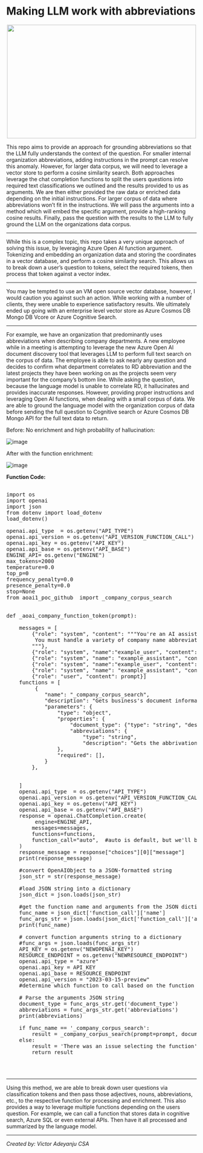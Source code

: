 # Making LLM work with abbreviations 
<p align="center">  
<img src="https://github.com/azurepocmain/aoai/assets/91505344/e386c8cf-e0fb-414d-a65b-dc90b8d3f06a" width="500" height="300"></p>


This repo aims to provide an approach for grounding abbreviations so that the LLM fully understands the context of the question. For smaller internal organization abbreviations, adding instructions in the prompt can resolve this anomaly. However, for larger data corpus, we will need to leverage a vector store to perform a cosine similarity search.  Both approaches leverage the chat completion functions to split the users questions into required text classifications we outlined and the results provided to us as arguments. We are then either provided the raw data or enriched data depending on the initial instructions. For larger corpus of data where abbreviations won’t fit in the instructions. We will pass the arguments into a method which will embed the specific argument, provide a high-ranking cosine results. Finally, pass the question with the results to the LLM to fully ground the LLM on the organizations data corpus. 
_______________________________________________________________________________________
While this is a complex topic, this repo takes a very unique approach of solving this issue, by leveraging Azure Open AI function argument. Tokenizing and embedding an organization data and storing the coordinates in a  vector database, and perform a cosine similarity search. This allows us to break down a user’s question to tokens, select the required tokens, then process that token against a vector index. 
_______________________________________________________________________________________
You may be tempted to use an VM open source vector database, however, I would caution you against such an action. While working with a number of clients, they were unable to experience satisfactory results. We ultimately ended up going with an enterprise level vector store as Azure Cosmos DB Mongo DB Vcore or Azure Cognitive Search. 
_______________________________________________________________________________________
For example, we have an organization that predominantly uses abbreviations when describing company departments. A new employee while in a meeting is attempting to leverage the new Azure Open AI document discovery tool that leverages LLM to perform full text search on the corpus of data. The employee is able to ask nearly any question and decides to confirm what department correlates to RD abbreviation and the latest projects they have been working on as the projects seem very important for the company’s bottom line. While asking the question, because the language model is unable to correlate RD, it hallucinates and provides inaccurate responses. However, providing proper instructions and leveraging Open AI functions, when dealing with a small corpus of data. We are able to ground the language model with the organization corpus of data before sending the full question to Cognitive search or Azure Cosmos DB Mongo API for the full text data to return. 

Before: No enrichment and high probability of hallucination:

![image](https://github.com/azurepocmain/aoai/assets/91505344/2eb164c3-a376-47e9-be4d-b31282dcfae3)

After with the function enrichment:

![image](https://github.com/azurepocmain/aoai/assets/91505344/2902c9dd-f9d2-4e99-97b8-ad7e389f214c)



**Function Code:** 
<pre>
  
import os
import openai
import json
from dotenv import load_dotenv
load_dotenv()

openai.api_type  = os.getenv("API_TYPE")
openai.api_version = os.getenv("API_VERSION_FUNCTION_CALL")
openai.api_key = os.getenv("API_KEY")
openai.api_base = os.getenv("API_BASE")
ENGINE_API= os.getenv("ENGINE")
max_tokens=2000
temperature=0.0
top_p=0
frequency_penalty=0.0
presence_penalty=0.0
stop=None
from aoai1_poc_github  import _company_corpus_search


def _aoai_company_function_token(prompt):
    
    messages = [
        {"role": "system", "content": """You're an AI assistant designed to help users search internal data corpus.
         You must handle a variety of company name abbreviations.
        """},
        {"role": "system", "name":"example_user", "content": "What are the latest RD documents?"},
        {"role": "system", "name": "example_assistant", "content": "arguments: {\n  \"abbreviations\": \"Research and Development\"\n}"},
        {"role": "system", "name":"example_user", "content": "What are the latest EGA documents?"},
        {"role": "system", "name": "example_assistant", "content": "arguments: {\n  \"abbreviations\": \"Executive General and Administration\"\n}"},
        {"role": "user", "content": prompt}]
    functions = [
         {
            "name": "_company_corpus_search",
            "description": "Gets business's document information",
            "parameters": {
                "type": "object",
                "properties": {
                    "document_type": {"type": "string", "description": "Type of document."},
                    "abbreviations": {
                        "type": "string", 
                        "description": "Gets the abbrivation for the company entity return the full name from the followig list:SM=Sales and Marketing, IM=Inventory Management, M=Manufacturing, EGA=Executive General and Administration, AZ=Quality Assurance "},
                },
                "required": [],
            }
        },
         
        
    ]
    openai.api_type  = os.getenv("API_TYPE")
    openai.api_version = os.getenv("API_VERSION_FUNCTION_CALL")
    openai.api_key = os.getenv("API_KEY")
    openai.api_base = os.getenv("API_BASE")
    response = openai.ChatCompletion.create(
         engine=ENGINE_API,
        messages=messages,
        functions=functions,
        function_call="auto",  #auto is default, but we'll be explicit
    )
    response_message = response["choices"][0]["message"]
    print(response_message)
  
    #convert OpenAIObject to a JSON-formatted string
    json_str = str(response_message)  
  
    #load JSON string into a dictionary
    json_dict = json.loads(json_str)   
    
    #get the function name and arguments from the JSON dictionary
    func_name = json_dict['function_call']['name']  
    func_args_str = json.loads(json_dict['function_call']['arguments'])
    print(func_name)
    
    # convert function arguments string to a dictionary
    #func_args = json.loads(func_args_str)  
    API_KEY = os.getenv("NEWOPENAI_KEY") 
    RESOURCE_ENDPOINT = os.getenv("NEWRESOURCE_ENDPOINT") 
    openai.api_type = "azure"
    openai.api_key = API_KEY
    openai.api_base = RESOURCE_ENDPOINT
    openai.api_version = "2023-03-15-preview"
    #determine which function to call based on the function name
    
    # Parse the arguments JSON string  
    document_type = func_args_str.get('document_type')
    abbreviations = func_args_str.get('abbreviations')
    print(abbreviations)
    
    if func_name == '_company_corpus_search':  
        result = _company_corpus_search(prompt=prompt, document_type=document_type, abbreviations=abbreviations)  
    else:  
        result = 'There was an issue selecting the function'  
        return result  


 
</pre>


_________________________________________________________________
Using this method, we are able to break down user questions via classification tokens and then pass those adjectives, nouns, abbreviations, etc., to the respective function for processing and enrichment. 
This also provides a way to leverage multiple functions depending on the users question. For example, we can call a function that stores data in cognitive search, Azure SQL or even external APIs. Then have it all processed and summarized by the language model. 
_________________________________________________________________








*Created by: Victor Adeyanju CSA*
